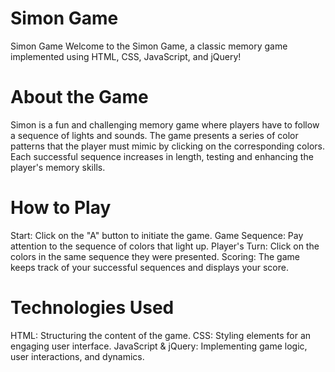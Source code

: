 # Simon Game
Simon Game
Welcome to the Simon Game, a classic memory game implemented using HTML, CSS, JavaScript, and jQuery!

# About the Game
Simon is a fun and challenging memory game where players have to follow a sequence of lights and sounds. The game presents a series of color patterns that the player must mimic by clicking on the corresponding colors. Each successful sequence increases in length, testing and enhancing the player's memory skills.

# How to Play
Start: Click on the "A" button to initiate the game.
Game Sequence: Pay attention to the sequence of colors that light up.
Player's Turn: Click on the colors in the same sequence they were presented.
Scoring: The game keeps track of your successful sequences and displays your score.
# Technologies Used
HTML: Structuring the content of the game.
CSS: Styling elements for an engaging user interface.
JavaScript & jQuery: Implementing game logic, user interactions, and dynamics.
